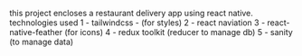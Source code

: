this project encloses a restaurant delivery app using react native.
technologies used
1 - tailwindcss - (for styles)
2 - react naviation
3 - react-native-feather  (for icons)
4 - redux toolkit (reducer to manage db)
5 - sanity (to manage data)

